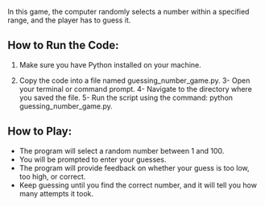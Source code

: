 In this game, the computer randomly selects a number within a specified range, and the player has to guess it.

## How to Run the Code:
1. Make sure you have Python installed on your machine.

2. Copy the code into a file named guessing_number_game.py.
3- Open your terminal or command prompt.
4- Navigate to the directory where you saved the file.
5- Run the script using the command: python guessing_number_game.py.

## How to Play:
- The program will select a random number between 1 and 100.
- You will be prompted to enter your guesses.
- The program will provide feedback on whether your guess is too low, too high, or correct.
- Keep guessing until you find the correct number, and it will tell you how many attempts it took.
